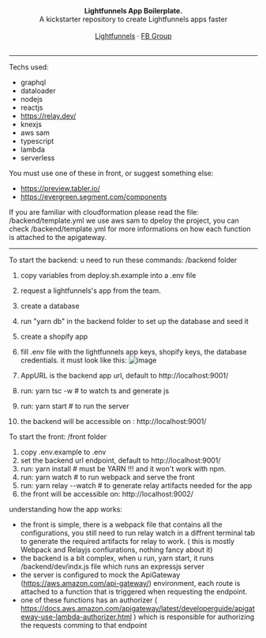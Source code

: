 
<div align="center">
    <div align="center"><strong>Lightfunnels App Boilerplate.</strong></div>
    <div align="center">A kickstarter repository to create Lightfunnels apps faster</div>
    <br />
    <div align="center">
        <a href="https://lightfunnels.com/">Lightfunnels</a> 
        <span> · </span>
        <a href="https://www.facebook.com/groups/lightfunnels">FB Group</a>
    </div>
</div>

<br />

<hr />

Techs used:
- graphql
- dataloader
- nodejs
- reactjs
- https://relay.dev/
- knexjs
- aws sam
- typescript
- lambda
- serverless

You must use one of these in front, or suggest something else:
- https://preview.tabler.io/
- https://evergreen.segment.com/components

If you are familiar with cloudformation please read the file: /backend/template.yml
we use aws sam to dpeloy the project, you can check /backend/template.yml for more informations on how each function is attached to the apigateway.

---

To start the backend: u need to run these commands: /backend folder
1. copy variables from deploy.sh.example into a .env file
2. request a lightfunnels's app from the team.
3. create a database 
4. run "yarn db" in the backend folder to set up the database and seed it
5. create a shopify app
6. fill .env file with the lightfunnels app keys, shopify keys, the database credentials.
    it must look like this: ![image](https://user-images.githubusercontent.com/11160251/140742247-b5689ae9-4f9e-4775-8898-bd98027f03da.png)

8. AppURL is the backend app url, default to http://localhost:9001/
9. run: yarn tsc -w # to watch ts and generate js
10. run: yarn start # to run the server
11. the backend will be accessible on : http://localhost:9001/

To start the front: /front folder
1. copy .env.example to .env
2. set the backend url endpoint, default to http://localhost:9001/
3. run: yarn install # must be YARN !!! and it won't work with npm.
4. run: yarn watch # to run webpack and serve the front
5. run: yarn relay --watch # to generate relay artifacts needed for the app
6. the front will be accessible on: http://localhost:9002/

understanding how the app works:
* the front is simple, there is a webpack file that contains all the configurations, you still need to run relay watch in a diffrent terminal tab to generate the required artifacts for relay to work. ( this is mostly Webpack and Relayjs confiurations, nothing fancy about it)
* the backend is a bit complex, when u run, yarn start, it runs /backend/dev/indx.js file which runs an expressjs server
* the server is configured to mock the ApiGateway (https://aws.amazon.com/api-gateway/) environment, each route is attached to a function that is triggered when requesting the endpoint.
* one of these functions has an authorizer ( https://docs.aws.amazon.com/apigateway/latest/developerguide/apigateway-use-lambda-authorizer.html ) which is responsible for authorizing the requests comming to that endpoint


